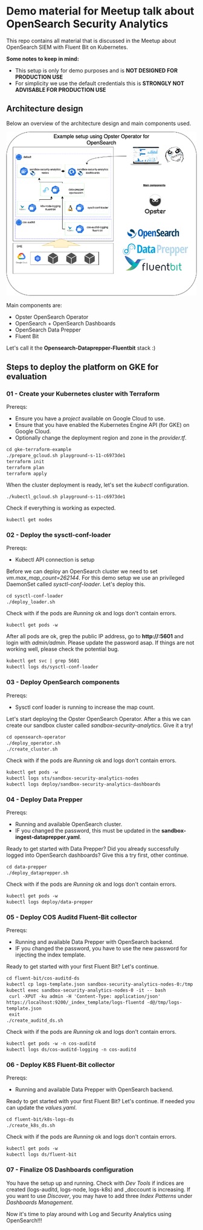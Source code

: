 # Demo material for Meetup talk about OpenSearch Security Analytics

This repo contains all material that is discussed in the Meetup about OpenSearch SIEM with Fluent Bit on Kubernetes.

**Some notes to keep in mind:**

- This setup is only for demo purposes and is **NOT DESIGNED FOR PRODUCTION USE**
- For simplicity we use the default credentials this is **STRONGLY NOT ADVISABLE FOR PRODUCTION USE**

## Architecture design

Below an overview of the architecture design and main components used.

<img src="https://raw.githubusercontent.com/avwsolutions/opensearch-security-analytics-material/master/architecture-opensearch-dataprepper-fluentbit-stack.png" alt="Architecture Overview">

Main components are:
- Opster OpenSearch Operator
- OpenSearch + OpenSearch Dashboards
- OpenSearch Data Prepper
- Fluent Bit

Let's call it the **Opensearch-Dataprepper-Fluentbit** stack :)

## Steps to deploy the platform on GKE for evaluation

### 01 - Create your Kubernetes cluster with Terraform

Prereqs:
- Ensure you have a *project* available on Google Cloud to use.
- Ensure that you have enabled the Kubernetes Engine API (for GKE) on Google Cloud.
- Optionally change the deployment region and zone in the *provider.tf*.

```
cd gke-terraform-example
./prepare_gcloud.sh playground-s-11-c6973de1
terraform init
terraform plan
terraform apply
```

When the cluster deployment is ready, let's set the *kubectl* configuration.

```
./kubectl_gcloud.sh playground-s-11-c6973de1
```

Check if everything is working as expected.

```
kubectl get nodes
```

### 02 - Deploy the sysctl-conf-loader

Prereqs:
- Kubectl API connection is setup

Before we can deploy an OpenSearch cluster we need to set *vm.max_map_count=262144*.  For this demo setup we use an privileged DaemonSet called *sysctl-conf-loader*.  Let's deploy this.

```
cd sysctl-conf-loader
./deploy_loader.sh
```

Check with if the pods are *Running* ok  and logs don't contain errors.

```
kubectl get pods -w
```

After all pods  are ok, grep the public IP address, go to **http://<public-ip>:5601** and login with *admin/admin*. Please update the password asap. If things are not working well, please check the potential bug.

```
kubectl get svc | grep 5601
kubectl logs ds/sysctl-conf-loader
```

### 03 - Deploy OpenSearch components

Prereqs:
- Sysctl conf loader is running to increase the map count.

Let's start deploying the Opster OpenSearch Operator. After a this we can create our sandbox cluster called *sandbox-security-analytics*.
Give it a try!

```
cd opensearch-operator
./deploy_operator.sh
./create_cluster.sh
```

Check with if the pods are *Running* ok and logs don't contain errors.

```
kubectl get pods -w
kubectl logs sts/sandbox-security-analytics-nodes
kubectl logs deploy/sandbox-security-analytics-dashboards
```

### 04 - Deploy Data Prepper

Prereqs:
- Running and available OpenSearch cluster.
- IF you changed the password, this must be updated in the **sandbox-ingest-dataprepper.yaml**.

Ready to get started with Data Prepper? Did you already successfully logged into OpenSearch dashboards? Give this a try first, other continue.

```
cd data-prepper
./deploy_dataprepper.sh
```

Check with if the pods are *Running* ok and logs don't contain errors.

```
kubectl get pods -w
kubectl logs deploy/data-prepper
```

### 05 - Deploy COS Auditd Fluent-Bit collector

Prereqs:
- Running and available Data Prepper with OpenSearch backend.
- IF you changed the password, you have to use the new password for injecting the index template.

Ready to get started with your first Fluent Bit? Let's continue.

```
cd fluent-bit/cos-auditd-ds
kubectl cp logs-template.json sandbox-security-analytics-nodes-0:/tmp
kubectl exec sandbox-security-analytics-nodes-0 -it -- bash
 curl -XPUT -ku admin -H 'Content-Type: application/json' https://localhost:9200/_index_template/logs-fluentd -d@/tmp/logs-template.json
 exit
./create_auditd_ds.sh
```

Check with if the pods are *Running* ok and logs don't contain errors.

```
kubectl get pods -w -n cos-auditd
kubectl logs ds/cos-auditd-logging -n cos-auditd
```

### 06 - Deploy K8S Fluent-Bit collector

Prereqs:
- Running and available Data Prepper with OpenSearch backend.

Ready to get started with your first Fluent Bit? Let's continue. If  needed you can update the *values.yaml*.

```
cd fluent-bit/k8s-logs-ds
./create_k8s_ds.sh
```

Check with if the pods are *Running* ok and logs don't contain errors.

```
kubectl get pods -w
kubectl logs ds/fluent-bit
```

### 07 - Finalize OS Dashboards configuration

You have the setup up and running. Check with *Dev Tools* if indices are created (logs-auditd, logs-node, logs-k8s) and _doccount is increasing.
If you want to use *Discover*, you may have to add three *Index Patterns* under *Dashboards Management*.

Now it's time to play around with Log and Security Analytics using OpenSearch!!!